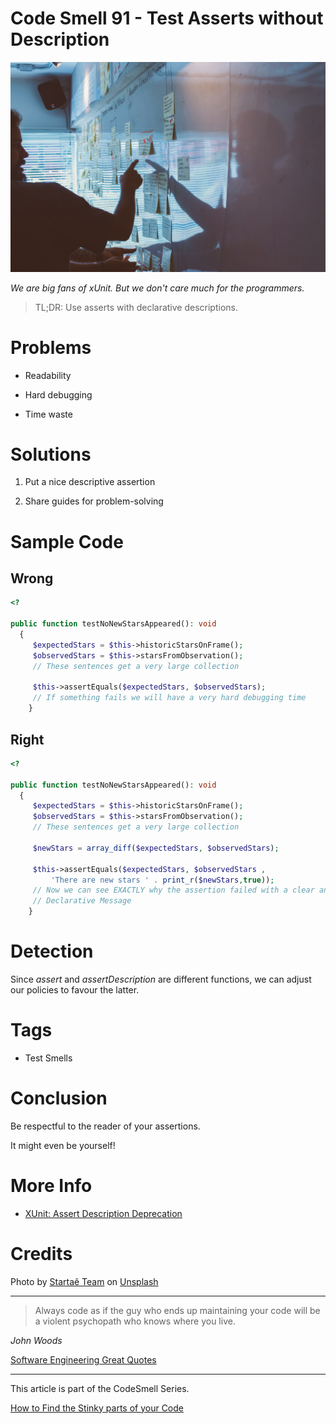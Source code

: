 # Code Smell 91 - Test Asserts without Description

![Code Smell 91 - Test Asserts without Description](startae-team-7tXA8xwe4W4-unsplash.jpg)

*We are big fans of xUnit. But we don't care much for the programmers.*

> TL;DR: Use asserts with declarative descriptions.

# Problems

- Readability

- Hard debugging

- Time waste

# Solutions

1. Put a nice descriptive assertion

2. Share guides for problem-solving

# Sample Code

## Wrong

[Gist Url]: # (https://gist.github.com/mcsee/4edc85bb65bc9a70d11706086e0fab99)
```php
<?

public function testNoNewStarsAppeared(): void
  {
     $expectedStars = $this->historicStarsOnFrame();
     $observedStars = $this->starsFromObservation();
     // These sentences get a very large collection
  
     $this->assertEquals($expectedStars, $observedStars);
     // If something fails we will have a very hard debugging time
    }
```

## Right

[Gist Url]: # (https://gist.github.com/mcsee/72a551eb26d02f1480142e9cd41a5ca7)
```php
<?

public function testNoNewStarsAppeared(): void
  {
     $expectedStars = $this->historicStarsOnFrame();
     $observedStars = $this->starsFromObservation();
     // These sentences get a very large collection
  
     $newStars = array_diff($expectedStars, $observedStars);
  
     $this->assertEquals($expectedStars, $observedStars ,
         'There are new stars ' . print_r($newStars,true));
     // Now we can see EXACTLY why the assertion failed with a clear and
     // Declarative Message
    }
```

# Detection

Since *assert* and *assertDescription* are different functions, we can adjust our policies to favour the latter.

# Tags

- Test Smells

# Conclusion

Be respectful to the reader of your assertions.

It might even be yourself!

# More Info

- [XUnit: Assert Description Deprecation](https://github.com/xunit/xunit/issues/350)

# Credits

Photo by [Startaê Team](https://unsplash.com/@startaeteam) on [Unsplash](https://unsplash.com/s/photos/dialogue)  

* * *

> Always code as if the guy who ends up maintaining your code will be a violent psychopath who knows where you live.

_John Woods_

[Software Engineering Great Quotes](../../Quotes/Software%20Engineering%20Great%20Quotes/readme.md)

* * *

This article is part of the CodeSmell Series.

[How to Find the Stinky parts of your Code](../../Code%20Smells/How%20to%20Find%20the%20Stinky%20parts%20of%20your%20Code/readme.md)